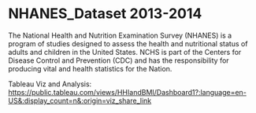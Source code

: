 # NHANES_Dataset 2013-2014

The National Health and Nutrition Examination Survey (NHANES) is a program of studies designed to assess the health and nutritional status of adults and children in the United States. NCHS is part of the Centers for Disease Control and Prevention (CDC) and has the responsibility for producing vital and health statistics for the Nation.

Tableau Viz and Analysis: https://public.tableau.com/views/HHIandBMI/Dashboard1?:language=en-US&:display_count=n&:origin=viz_share_link
